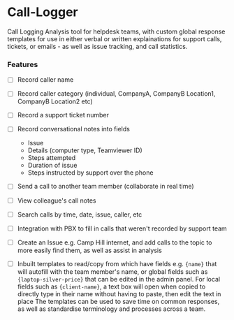 # Call-Logger
Call Logging Analysis tool for helpdesk teams, with custom global response templates for use in either verbal or written explainations for support calls, tickets, or emails - as well as issue tracking, and call statistics.


### Features
- [ ] Record caller name
- [ ] Record caller category (individual, CompanyA, CompanyB Location1, CompanyB Location2 etc)
- [ ] Record a support ticket number
- [ ] Record conversational notes into fields
    - Issue
    - Details (computer type, Teamviewer ID)
    - Steps attempted
    - Duration of issue
    - Steps instructed by support over the phone

- [ ] Send a call to another team member (collaborate in real time)
- [ ] View colleague's call notes
- [ ] Search calls by time, date, issue, caller, etc
- [ ] Integration with PBX to fill in calls that weren't recorded by support team
- [ ] Create an Issue e.g. Camp Hill internet, and add calls to the topic to more easily find them, as well as assist in analysis


- [ ] Inbuilt templates to read/copy from which have fields e.g. ```{name}``` that will autofill with the team member's name, or global fields such as ```{laptop-silver-price}``` that can be edited in the admin panel.
For local fields such as ```{client-name}```, a text box will open when copied to directly type in their name without having to paste, then edit the text in place
The templates can be used to save time on common responses, as well as standardise terminology and processes across a team.
